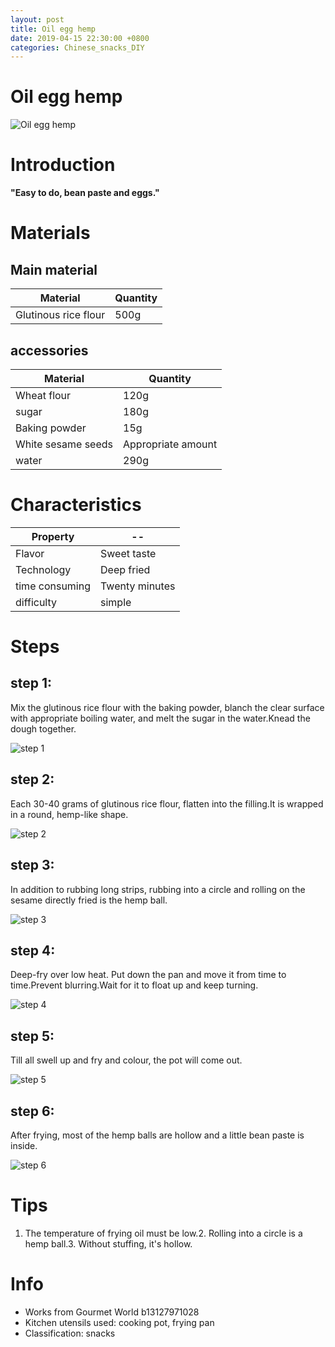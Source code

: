```yaml
---
layout: post
title: Oil egg hemp
date: 2019-04-15 22:30:00 +0800
categories: Chinese_snacks_DIY
---
```


# Oil egg hemp

![Oil egg hemp]({{site.baseurl}}/img/410950/410950.jpg)

# Introduction

**"Easy to do, bean paste and eggs."**

# Materials


## Main material

Material|Quantity
--|--
Glutinous rice flour|500g

## accessories

Material|Quantity
--|--
Wheat flour|120g
sugar|180g
Baking powder|15g
White sesame seeds|Appropriate amount
water|290g

# Characteristics

Property|--
--|--
Flavor|Sweet taste
Technology|Deep fried
time consuming|Twenty minutes
difficulty|simple

# Steps

## step 1:

Mix the glutinous rice flour with the baking powder, blanch the clear surface with appropriate boiling water, and melt the sugar in the water.Knead the dough together.

![step 1]({{site.baseurl}}/img/410950/1.jpg)

## step 2:

Each 30-40 grams of glutinous rice flour, flatten into the filling.It is wrapped in a round, hemp-like shape.

![step 2]({{site.baseurl}}/img/410950/2.jpg)

## step 3:

In addition to rubbing long strips, rubbing into a circle and rolling on the sesame directly fried is the hemp ball.

![step 3]({{site.baseurl}}/img/410950/3.jpg)

## step 4:

Deep-fry over low heat. Put down the pan and move it from time to time.Prevent blurring.Wait for it to float up and keep turning.

![step 4]({{site.baseurl}}/img/410950/4.jpg)

## step 5:

Till all swell up and fry and colour, the pot will come out.

![step 5]({{site.baseurl}}/img/410950/5.jpg)

## step 6:

After frying, most of the hemp balls are hollow and a little bean paste is inside.

![step 6]({{site.baseurl}}/img/410950/6.jpg)

# Tips

1. The temperature of frying oil must be low.2. Rolling into a circle is a hemp ball.3. Without stuffing, it's hollow.

# Info

- Works from Gourmet World b13127971028
- Kitchen utensils used: cooking pot, frying pan
- Classification: snacks